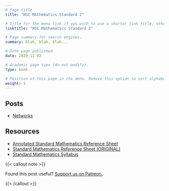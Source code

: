 ```yaml
---
# Page title
title: "HSC Mathematics Standard 2"

# Title for the menu link if you wish to use a shorter link title, otherwise remove this option.
linktitle: "HSC Mathematics Standard 2"

# Page summary for search engines.
summary: Blah, blah, blah...

# Date page published
date: 2020-12-02

# Academic page type (do not modify).
type: book

# Position of this page in the menu. Remove this option to sort alphabetically.
weight: 1
---
```


## Posts

- [Networks](networks/)

## Resources

- [Annotated Standard Mathematics Reference Sheet](/courses/mathematics-standard-hsc/annotated_reference_sheet_2020ver.pdf)
- [Standard Mathematics Reference Sheet (ORIGINAL)](/nesa/f2eb9621-9b03-4d1a-a76c-099b0a4d7c3d/mathematics-standard-1-and-2-reference-sheet-nov-2019.pdf?MOD=AJPERES&CVID=)
- [Standard Mathematics Syllabus](4cfbc9c1-e763-4d43-9c8a-deb9780adc7b/mathematics-standard-stage-6-syllabus-2017.pdf?MOD=AJPERES&CVID=)

{{< callout note >}}

Found this post useful? [Support us on Patreon.](https://patreon.com/schoolnotes)

{{< /callout >}}